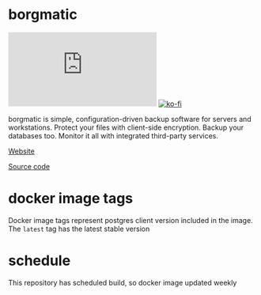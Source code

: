 # borgmatic
[![Matrix](https://img.shields.io/matrix/discussion:etke.cc?logo=matrix&server_fqdn=matrix.org&style=for-the-badge)](https://matrix.to/#/#discussion:etke.cc) [![ko-fi](https://ko-fi.com/img/githubbutton_sm.svg)](https://ko-fi.com/etkecc)

borgmatic is simple, configuration-driven backup software for servers and workstations. Protect your files with client-side encryption. Backup your databases too. Monitor it all with integrated third-party services.

[Website](https://torsion.org/borgmatic/)

[Source code](https://projects.torsion.org/borgmatic-collective/borgmatic)

# docker image tags

Docker image tags represent postgres client version included in the image. The `latest` tag has the latest stable version

# schedule

This repository has scheduled build, so docker image updated weekly
